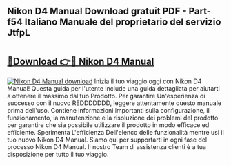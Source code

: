 ## Nikon D4 Manual Download gratuit PDF - Part-f54 Italiano Manuale del proprietario del servizio JtfpL

# <h2><a href="http://dffiw23.blite.top/?on=Nikon+D4+Manual">🔗Download 👉🔴 Nikon D4 Manual</a></h2>

[![Nikon D4 Manual download](https://i.imgur.com/lujVjoI.png)](http://dffiw23.blite.top/?on=Nikon+D4+Manual)
Inizia il tuo viaggio oggi con Nikon D4 Manual! Questa guida per l'utente include una guida dettagliata per aiutarti a ottenere il massimo dal tuo Prodotto. Per garantire Un'esperienza di successo con il nuovo REDDDDDDD, leggere attentamente questo manuale prima dell'uso. Contiene informazioni importanti sulla configurazione, il funzionamento, la manutenzione e la risoluzione dei problemi del prodotto per garantire che sia possibile utilizzare il prodotto in modo efficace ed efficiente. Sperimenta L'efficienza Dell'elenco delle funzionalità mentre usi il tuo nuovo Nikon D4 Manual. Siamo qui per supportarti in ogni fase del processo Nikon D4 Manual. Il nostro Team di assistenza clienti è a tua disposizione per tutto il tuo viaggio.
